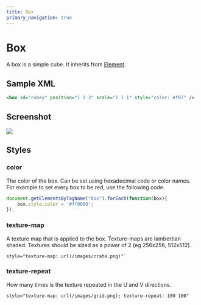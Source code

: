 ```yaml
---
title: Box
primary_navigation: true
---
```


# Box

A box is a simple cube. It inherits from [Element](/element.html).

## Sample XML

```xml
<box id="cubey" position="1 2 3" scale="1 1 1" style="color: #f07" />
```

## Screenshot

<img src="/images/box.png" class="screenshot" />

## Styles

### color

The color of the box. Can be set using hexadecimal code or color names. For example to set every box to be red, use the following code.

```javascript
document.getElementsByTagName("box").forEach(function(box){
    box.style.color = '#ff0000';
});
```

### texture-map

A texture map that is applied to the box. Texture-maps are lambertian shaded. Textures should be sized as a power of 2 (eg 256x256, 512x512).

```
style="texture-map: url(/images/crate.png)"`
```

### texture-repeat

How many times is the texture repeated in the U and V directions.

```
style="texture-map: url(/images/grid.png); texture-repeat: 100 100"
```
